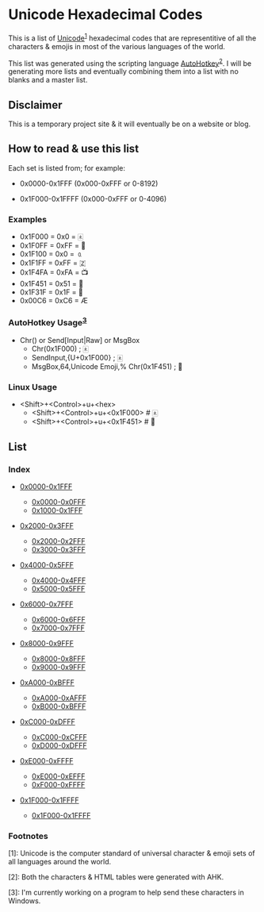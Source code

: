 # Unicode Hexadecimal Codes

This is a list of [Unicode](https://duckduckgo.com/?q=unicode&ia=web)<sup>[1](#note1)</sup> hexadecimal codes that are representitive of all the characters &amp; emojis in most of the various languages of the world.

This list was generated using the scripting language [AutoHotkey](https://www.autohotkey.com/)<sup>[2](#note2)</sup>. I will be generating more lists and eventually combining them into a list with no blanks and a master list.

## Disclaimer

This is a temporary project site &amp; it will eventually be on a website or blog.

## How to read &amp; use this list

Each set is listed from; for example:

- 0x0000-0x1FFF (0x000-0xFFF or 0-8192)

- 0x1F000-0x1FFFF (0x000-0xFFF or 0-4096)

### Examples

- 0x1F000 = 0x0 = 🀀
- 0x1F0FF = 0xFF = 🃿
- 0x1F100 = 0x0 = 🄀
- 0x1F1FF = 0xFF = 🇿
- 0x1F4FA = 0xFA = 📺
- 0x1F451 = 0x51 = 👑
- 0x1F31F = 0x1F = 🌟
- 0x00C6 = 0xC6 = Æ

### AutoHotkey Usage<sup>[3](#note3)</sup>

- Chr() or Send[Input|Raw] or MsgBox
  - Chr(0x1F000) ; 🀀
  - SendInput,{U+0x1F000} ; 🀀
  - MsgBox,64,Unicode Emoji,% Chr(0x1F451) ; 👑

### Linux Usage

- \<Shift\>+\<Control\>+u+\<hex\>
  - \<Shift\>+\<Control\>+u+\<0x1F000\> # 🀀
  - \<Shift\>+\<Control\>+u+\<0x1F451\> # 👑

<a name="list"></a>

## List

### Index

- [0x0000-0x1FFF](../../0x0000-0x1FFF)
  - [0x0000-0x0FFF](https://github.com/Lateralus138/Unicode-Char-List-0x0000-0x1FFF#0x0000)
  - [0x1000-0x1FFF](https://github.com/Lateralus138/Unicode-Char-List-0x0000-0x1FFF#0x1000)
- [0x2000-0x3FFF](https://github.com/Lateralus138/Unicode-Char-List-0x2000-0x3FFF)
  - [0x2000-0x2FFF](https://github.com/Lateralus138/Unicode-Char-List-0x2000-0x3FFF#0x2000)
  - [0x3000-0x3FFF](https://github.com/Lateralus138/Unicode-Char-List-0x2000-0x3FFF#0x3000)

- [0x4000-0x5FFF](https://github.com/Lateralus138/Unicode-Char-List-0x4000-0x5FFF)
  - [0x4000-0x4FFF](https://github.com/Lateralus138/Unicode-Char-List-0x4000-0x5FFF#0x4000)
  - [0x5000-0x5FFF](https://github.com/Lateralus138/Unicode-Char-List-0x4000-0x5FFF#0x5000)
- [0x6000-0x7FFF](https://github.com/Lateralus138/Unicode-Char-List-0x6000-0x7FFF)
  - [0x6000-0x6FFF](https://github.com/Lateralus138/Unicode-Char-List-0x6000-0x7FFF#0x6000)
  - [0x7000-0x7FFF](https://github.com/Lateralus138/Unicode-Char-List-0x6000-0x7FFF#0x7000)

- [0x8000-0x9FFF](https://github.com/Lateralus138/Unicode-Char-List-0x8000-0x9FFF)
  - [0x8000-0x8FFF](https://github.com/Lateralus138/Unicode-Char-List-0x8000-0x9FFF#0x8000)
  - [0x9000-0x9FFF](https://github.com/Lateralus138/Unicode-Char-List-0x8000-0x9FFF#0x9000)
- [0xA000-0xBFFF](https://github.com/Lateralus138/Unicode-Char-List-0xA000-0xBFFF)
  - [0xA000-0xAFFF](https://github.com/Lateralus138/Unicode-Char-List-0xA000-0xBFFF#0xA000)
  - [0xB000-0xBFFF](https://github.com/Lateralus138/Unicode-Char-List-0xA000-0xBFFF#0xB000)

- [0xC000-0xDFFF](https://github.com/Lateralus138/Unicode-Char-List-0xC000-0xDFFF)
  - [0xC000-0xCFFF](https://github.com/Lateralus138/Unicode-Char-List-0xC000-0xDFFF#0xC000)
  - [0xD000-0xDFFF](https://github.com/Lateralus138/Unicode-Char-List-0xC000-0xDFFF#0xD000)
- [0xE000-0xFFFF](https://github.com/Lateralus138/Unicode-Char-List-0xE000-0xFFFF)
  - [0xE000-0xEFFF](https://github.com/Lateralus138/Unicode-Char-List-0xE000-0xFFFF#0xE000)
  - [0xF000-0xFFFF](https://github.com/Lateralus138/Unicode-Char-List-0xE000-0xFFFF#0xF000)

- [0x1F000-0x1FFFF](https://github.com/Lateralus138/Unicode-Char-List-0x1F000-0x1FFFF)
  - [0x1F000-0x1FFFF](https://github.com/Lateralus138/Unicode-Char-List-0x1F000-0x1FFFF#0x1F000)

### Footnotes

<a name="note1">[1]</a>: Unicode is the computer standard of universal character &amp; emoji sets of all languages around the world. 

<a name="note2">[2]</a>: Both the characters &amp; HTML tables were generated with AHK.

<a name="note3">[3]</a>: I'm currently working on a program to help send these characters in Windows.
